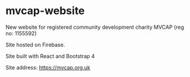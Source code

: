 # mvcap-website
New website for registered community development charity MVCAP (reg no: 1155592)

Site hosted on Firebase.

Site built with React and Bootstrap 4


Site address: https://mvcap.org.uk
